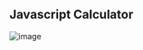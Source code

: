 ## Javascript Calculator
![image](https://user-images.githubusercontent.com/102523492/220440350-3a39e76e-dbfc-4db1-997f-4f6246ceda30.png)
